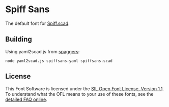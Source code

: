 # Spiff Sans

The default font for [Spiff.scad](https://github.com/stuartpb/Spiff.scad).

## Building

Using yaml2scad.js from [spaggers](https://github.com/stuartpb/spaggers):

    node yaml2scad.js spiffsans.yaml spiffsans.scad

## License

This Font Software is licensed under the [SIL Open Font License, Version 1.1](OFL.md).
To understand what the OFL means to your use of these fonts, see the [detailed FAQ online](https://scripts.sil.org/OFL-FAQ_web).